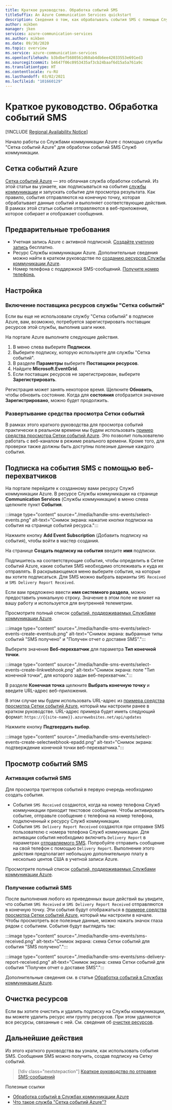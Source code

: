```yaml
---
title: Краткое руководство. Обработка событий SMS
titleSuffix: An Azure Communication Services quickstart
description: Сведения о том, как обрабатывать события SMS с помощью Служб коммуникации Azure.
author: mikben
manager: jken
services: azure-communication-services
ms.author: mikben
ms.date: 09/30/2020
ms.topic: overview
ms.service: azure-communication-services
ms.openlocfilehash: b3bdbef5680561d60ab4db6ee42033553e691ed3
ms.sourcegitcommit: b4647f06c0953435af3cb24baaf6d15a5a761a9c
ms.translationtype: HT
ms.contentlocale: ru-RU
ms.lasthandoff: 03/02/2021
ms.locfileid: "101660129"
---
```

# <a name="quickstart-handle-sms-events"></a>Краткое руководство. Обработка событий SMS

[!INCLUDE [Regional Availability Notice](../../includes/regional-availability-include.md)]

Начало работы со Службами коммуникации Azure с помощью службы "Сетка событий Azure" для обработки событий SMS Служб коммуникации.

## <a name="about-azure-event-grid"></a>Сетка событий Azure

[Сетка событий Azure](../../../event-grid/overview.md) — это облачная служба обработки событий. Из этой статьи вы узнаете, как подписываться на события [службы коммуникации](../../concepts/event-handling.md) и запускать событие для просмотра результата. Как правило, события отправляются на конечную точку, которая обрабатывает данные событий и выполняет соответствующие действия. В рамках этой статьи события отправляются в веб-приложение, которое собирает и отображает сообщения.

## <a name="prerequisites"></a>Предварительные требования
- Учетная запись Azure с активной подпиской. [Создайте учетную запись](https://azure.microsoft.com/free/?WT.mc_id=A261C142F) бесплатно.
- Ресурс Службы коммуникации Azure. Дополнительные сведения можно найти в кратком руководстве по [созданию ресурсов Службы коммуникации Azure](../create-communication-resource.md).
- Номер телефона с поддержкой SMS-сообщений. [Получите номер телефона.](./get-phone-number.md)

## <a name="setting-up"></a>Настройка

### <a name="enable-event-grid-resource-provider"></a>Включение поставщика ресурсов службы "Сетка событий"

Если вы еще не использовали службу "Сетка событий" в подписке Azure, вам, возможно, потребуется зарегистрировать поставщик ресурсов этой службы, выполнив шаги ниже.

На портале Azure выполните следующие действия.

1. В меню слева выберите **Подписки**.
2. Выберите подписку, которую используете для службы "Сетка событий".
3. В разделе **Параметры** выберите **Поставщики ресурсов**.
4. Найдите **Microsoft.EventGrid**.
5. Если поставщик ресурсов не зарегистрирован, выберите **Зарегистрировать**.

Регистрация может занять некоторое время. Щелкните **Обновить**, чтобы обновить состояние. Когда для **состояния** отобразится значение **Зарегистрировано**, можно будет продолжить.

### <a name="event-grid-viewer-deployment"></a>Развертывание средства просмотра Сетки событий

В рамках этого краткого руководства для просмотра событий практически в реальном времени мы будем использовать [пример средства просмотра Сетки событий Azure](/samples/azure-samples/azure-event-grid-viewer/azure-event-grid-viewer/). Это позволит пользователю работать с веб-каналом в режиме реального времени. Кроме того, для проверки также должны быть доступны полезные данные каждого события.

## <a name="subscribe-to-the-sms-events-using-web-hooks"></a>Подписка на события SMS с помощью веб-перехватчиков

На портале перейдите к созданному вами ресурсу Служб коммуникации Azure. В ресурсе Службы коммуникации на странице **Communication Services** (Службы коммуникации) в меню слева щелкните пункт **События**.

:::image type="content" source="./media/handle-sms-events/select-events.png" alt-text="Снимок экрана: нажатие кнопки подписки на события на странице событий ресурса.":::

Нажмите кнопку **Add Event Subscription** (Добавить подписку на события), чтобы войти в мастер создания.

На странице **Создать подписку на события** введите **имя** подписки.

Подпишитесь на соответствующие события, чтобы определить в Сетке событий Azure, какие события SMS необходимо отслеживать и куда их отправлять. В раскрывающемся меню выберите события, на которые вы хотите подписаться. Для SMS можно выбрать варианты `SMS Received` и `SMS Delivery Report Received`.

Если вам предложено ввести **имя системного раздела**, можно предоставить уникальную строку. Значение в этом поле не влияет на вашу работу и используется для внутренней телеметрии.

Просмотрите полный список [событий, поддерживаемых Службами коммуникации Azure](../../concepts/event-handling.md).

:::image type="content" source="./media/handle-sms-events/select-events-create-eventsub.png" alt-text="Снимок экрана: выбранные типы событий &quot;SMS получено&quot; и &quot;Получен отчет о доставке SMS&quot;.":::

Выберите значение **Веб-перехватчик** для параметра **Тип конечной точки**.

:::image type="content" source="./media/handle-sms-events/select-events-create-linkwebhook.png" alt-text="Снимок экрана: поле &quot;Тип конечной точки&quot;, для которого задан веб-перехватчик.":::

В разделе **Конечная точка** щелкните **Выбрать конечную точку** и введите URL-адрес веб-приложения.

В этом случае мы будем использовать URL-адрес из [примера средства просмотра Сетки событий Azure](/samples/azure-samples/azure-event-grid-viewer/azure-event-grid-viewer/), который мы настроили ранее в кратком руководстве. URL-адрес примера будет иметь следующий формат: `https://{{site-name}}.azurewebsites.net/api/updates`

Нажмите кнопку **Подтвердить выбор**.

:::image type="content" source="./media/handle-sms-events/select-events-create-selectwebhook-epadd.png" alt-text="Снимок экрана: подтверждение конечной точки веб-перехватчика.":::

## <a name="viewing-sms-events"></a>Просмотр событий SMS

### <a name="triggering-sms-events"></a>Активация событий SMS

Для просмотра триггеров событий в первую очередь необходимо создать события.

- События `SMS Received` создаются, когда на номер телефона Служб коммуникации приходит текстовое сообщение. Чтобы активировать событие, отправьте сообщение с телефона на номер телефона, подключенный к ресурсу Служб коммуникации.
- События `SMS Delivery Report Received` создаются при отправке SMS пользователю с номера телефона Служб коммуникации. Для активации события необходимо включить `Delivery Report` в параметрах [отправляемого SMS](../telephony-sms/send.md). Попробуйте отправить сообщение на свой телефон с помощью `Delivery Report`. Выполнение этого действия предполагает небольшую дополнительную плату в несколько центов США в учетной записи Azure.

Просмотрите полный список [событий, поддерживаемых Службами коммуникации Azure](../../concepts/event-handling.md).

### <a name="receiving-sms-events"></a>Получение событий SMS

После выполнения любого из приведенных выше действий вы увидите, что события `SMS Received` и `SMS Delivery Report Received` отправляются в конечную точку. Эти события будут отображаться в [примере средства просмотра Сетки событий Azure](/samples/azure-samples/azure-event-grid-viewer/azure-event-grid-viewer/), который мы настроили в начале. Чтобы просмотреть все полезные данные, можно нажать значок глаза рядом с событием. События будут выглядеть так:

:::image type="content" source="./media/handle-sms-events/sms-received.png" alt-text="Снимок экрана: схема Сетки событий для события &quot;SMS получено&quot;.":::

:::image type="content" source="./media/handle-sms-events/sms-delivery-report-received.png" alt-text="Снимок экрана: схема Сетки событий для события &quot;Получен отчет о доставке SMS&quot;.":::

Дополнительные сведения см. в статье [Обработка событий в Службах коммуникации Azure](../../concepts/event-handling.md).

## <a name="clean-up-resources"></a>Очистка ресурсов

Если вы хотите очистить и удалить подписку на Службы коммуникации, вы можете удалить ресурс или группу ресурсов. При этом удаляются все ресурсы, связанные с ней. См. сведения об [очистке ресурсов](../create-communication-resource.md#clean-up-resources).

## <a name="next-steps"></a>Дальнейшие действия

Из этого краткого руководства вы узнали, как использовать события SMS. Сообщения SMS можно получить, создав подписку на Сетку событий.

> [!div class="nextstepaction"]
> [Краткое руководство по отправке SMS-сообщений](../telephony-sms/send.md)

Полезные ссылки

 - [Обработка событий в Службах коммуникации Azure](../../concepts/event-handling.md)
 - [Что такое служба "Сетка событий Azure"?](../../../event-grid/overview.md)